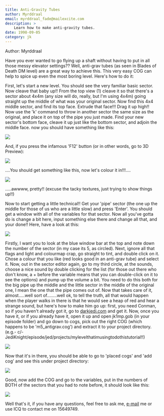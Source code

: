```yaml
---
title: Anti-Gravity Tubes
author: Myrddraal
email: myrddraal_fade@mailexcite.com
description: >
    Learn how to make anti-gravity tubes.
date: 1998-09-05
category: jk
---
```


Author: Myrddraal
  
Have you ever wanted to go flying up a shaft without having to put in
all those messy elevator settings?? Well, anti-grav tubes (as seen in
Blades of Death DM level) are a great way to achieve this. This very
easy COG can help to spice up even the most boring level. Here's how to
do it:

First, let's start a new level. You should see the very familiar basic
sector. Now cleave that baby up\!\! From the top view (1) cleave it so
that there's a sector about 4x4m (any size will do, really, but I'm
using 4x4m) going straight up the middle of what was your original
sector. Now find this 4x4 middle sector, and find its top face. Extrude
that face\!\!\! Drag it up high\!\! Now use the 'k' command to throw in
another sector the same size as the original, and place it on top of the
pipe you just made. Find your new sector's bottom face, cleave it up
just like the bottom sector, and adjoin the middle face. now you should
have something like this:  
  

![](gravtutor0.jpg)

And, if you press the infamous 'F12' button (or in other words, go to 3D
Preview):  
  

![](newgrav1.jpg)

....You should get something like this, now let's colour it
in\!\!\!....  
  

![](newgrav1_5.jpg)

.....awwww, pretty\!\! (excuse the tacky textures, just trying to show
things up\!\!)

Now to start getting a little technical\!\! Get your 'pipe' sector (the
one up the middle for those of us who are a little slow) and press
'Enter'. You should get a window with all of the variables for that
sector. Now all you've gotta do is change a bit here, input something
else there and change all that, and your done\!\! Here, have a look at
this:  
  

![](gravtutor2.jpg)

Firstly, I want you to look at the blue window bar at the top and note
down the number of the sector (in my case its 5, as circled). Next,
ignore all that flags and light and colourmap crap, go straight to tint,
and double click on it. Chose a colour that you like (red looks good in
an anti-grav tube) and select it. Now, out in the sector editor again,
go to my third circle, at the sounds, choose a nice sound by double
clicking for the list (for those out there who don't know, a + before
the variable means that you can double-click on it to see the options)
and pump up the volume a bit. You need to do this both for the big pipe
up the middle and the little sector in the middle of the original one, I
mean the one that the pipe comes out of. Now that takes care of it,
almost.....well sort of........well ok, to tell the truth, all that
would happen when the player walks in there is that he would see a heap
of red and hear a strange sound, but here's how to make him go up:
first, you need Conman, so if you haven't already got it, go to
[darkjedi.com](http://www.darkjedi.com) and get it. Now, once you have
it, or if you already have it, open it up and open jk1mp.gob (in your
episode folder) and go down to cogs, pick out the right COG (which
happens to be 'm5\_antigrav.cog') and extract it to your project
directory.  
(e.g.-
c/-JediKnight/episode/jed/projects/mylevelthatimusingtodothistutorial\!\!)  
  

![](gravtutor3.jpg)

Now that it's in there, you should be able to go to 'placed cogs' and
'add cog' and see this under project directory:  
  

![](gravtutor4.jpg)

Good, now add the COG and go to the variables, put in the numbers of
BOTH of the sectors that you had to note before, it should look like
this:  
  

![](gravtutor5.jpg)

Well that's it, if you have any questions, feel free to ask me,
[e-mail](mailto:myrddraal_fade@mailexcite.com) me or use ICQ to contact
me on 15649749.
